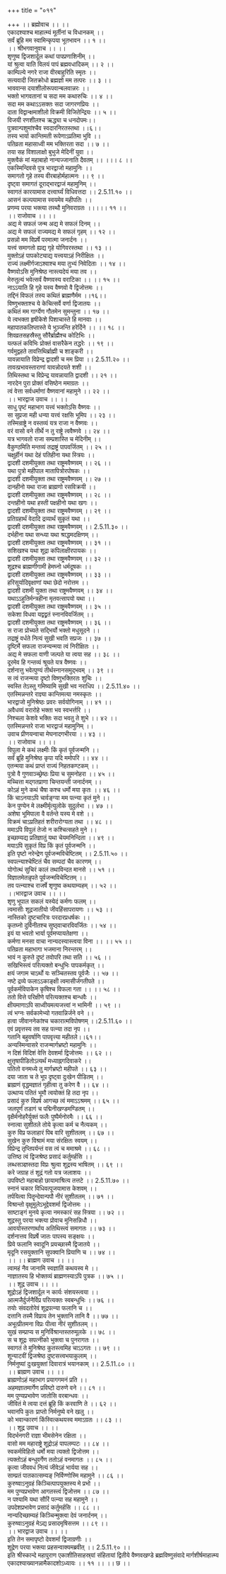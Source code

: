 +++
title = "०११"

+++
।। ब्रह्मोवाच ।। ।।  
एकादश्याश्च माहात्म्यं मूर्तीनां च विधानकम् ।।  
सर्वं ब्रूहि मम स्वामिन्कृपया भूतभावन ।। १ ।।  
।। श्रीभगवानुवाच ।। ।।  
शृणुष्व द्विजशार्दूल कथां पापप्रणाशिनीम् ।।  
यां श्रुत्वा याति विलयं पापं ब्रह्मवधादिकम् ।। २ ।।  
काम्पिल्ये नगरे राजा वीरबाहुरिति स्मृतः ।।  
सत्यवादी जितक्रोधो ब्रह्मज्ञो मम तत्परः ।। ३ ।।  
भाववान्स दयाशीलोरूपवान्बलवान्नरः ।।  
भक्तो भागवतानां च सदा मम कथारुचिः ।। ४ ।।  
सदा मम कथाऽऽसक्तः सदा जागरणप्रियः ।।  
दाता विद्वान्क्षमाशीलो विक्रमी विजितेन्द्रियः ।। ५ ।।  
विजयी रणशीलश्च ऋद्ध्या च धनदोपमः।।  
पुत्रवान्पशुमांश्चैव स्वदारनिरतस्तथा ।।६।।  
तस्य भार्या कान्तिमती रूपेणाऽप्रतिमा भुवि ।।  
पतिव्रता महासाध्वी मम भक्तिरता सदा ।। ७ ।।  
तया सह विशालाक्षो बुभुजे मेदिनीं युवा ।।  
मुक्त्वैकं मां महाबाहो नान्यज्जानाति दैवतम् ।। ।।। ८ ।।  
एकस्मिन्दिवसे पुत्र भारद्वाजो महामुनिः ।।  
समागतो गृहे तस्य वीरबाहोर्महात्मनः ।। ९ ।।  
दृष्ट्वा समागतं दूराद्भारद्वाजं महामुनिम् ।।  
स्वागतं कारयामास दत्त्वार्घ्यं विधिवत्तदा ।। 2.5.11.१० ।।  
आसनं कल्पयामास स्वयमेव महीपतिः ।।  
प्रणम्य परया भक्त्या तस्थौ मुनिवराग्रतः ।।।।। ११ ।।  
।। राजोवाच ।। ।।  
अद्य मे सफलं जन्म अद्य मे सफलं दिनम् ।।  
अद्य मे सफलं राज्यमद्य मे सफलं गृहम् ।। १२ ।।  
प्रसन्नो मम विप्रर्षे परमात्मा जनार्दनः ।।  
यत्त्वं समागतो ह्यद्य गृहे योगिवरस्तथा ।। १३ ।।  
मुक्तोऽहं पापकोट्याद्य यत्त्वयाऽहं निरीक्षितः ।।  
राज्यं लक्ष्मीर्गजाऽश्वाश्च मया तुभ्यं निवेदिताः ।। १४ ।।  
वैष्णवोऽसि मुनिश्रेष्ठ नास्त्यदेयं मया तव ।।  
मेरुतुल्यं भवेत्सर्वं वैष्णवस्य वराटिका ।। ।। १५ ।।  
नाऽऽयाति हि गृहे यस्य वैष्णवो वै द्विजोत्तमः ।।  
तद्दिनं विफलं तस्य कथितं ब्राह्मणैर्मम ।।१६।।  
विष्णुभक्ताश्च ये केचित्सर्वे वर्णा द्विजातयः ।।  
कथितं मम गार्ग्येण गौतमेन सुमन्तुना ।। १७ ।।  
ये त्वभक्ता हृषीकेशे पिशाचास्ते हि मानवाः ।।  
महापातकलिप्तास्ते ये भुञ्जन्ति हरेर्दिने ।। ।। १८ ।।  
शिवव्रतसहस्रैस्तु सौरैर्ब्राह्मैश्च कोटिभिः ।।  
यत्फलं कविभिः प्रोक्तं वासरैकेन तद्धरेः ।। १९ ।।  
गर्वमुद्वहते तावत्तिथिर्ब्राह्मी च शाङ्करी ।।  
यावन्नायाति विप्रेन्द्र द्वादशी च मम प्रिया ।। 2.5.11.२० ।।  
तावत्प्रभावस्ताराणां यावन्नोदयते शशी ।।  
तिथिस्तथा च विप्रेन्द्र यावन्नायाति द्वादशी ।। २१ ।।  
नारदेन पुरा प्रोक्तं वसिष्ठेन ममाग्रतः ।।  
त्वं वेत्ता सर्वधर्माणां वैष्णवानां महामुने ।। २२ ।।  
।। भारद्वाज उवाच ।। ।।  
साधु पृष्टं महाभाग यत्त्वं भक्तोऽसि वैष्णवः ।।  
सा सुप्रजा मही धन्या यत्त्वं रक्षसि भूमिप ।। २३ ।।  
तस्मिन्राष्ट्रे न वस्तव्यं यत्र राजा न वैष्णवः ।।  
वरं वासो वने तीर्थे न तु राष्ट्रे त्ववैष्णवे ।। २४ ।।  
यत्र भागवतो राजा सम्प्रशास्ति च मेदिनीम् ।।  
वैकुण्ठमिति मन्तव्यं तद्राष्ट्रं पापवर्जितम् ।। २५ ।।  
चक्षुर्हीनं यथा देहं पतिहीना यथा स्त्रियः ।।  
द्वादशी दशमीयुक्ता तथा राष्ट्रमवैष्णवम् ।। २६ ।।  
यथा पुत्रो महीपाल मातापित्रोरपोषकः ।।  
द्वादशी दशमीयुक्ता तथा राष्ट्रमवैष्णवम् ।। २७ ।।  
दानहीनो यथा राजा ब्राह्मणो रसविक्रयी ।।  
द्वादशी दशमीयुक्ता तथा राष्ट्रमवैष्णवम् ।। २८ ।।  
दन्तहीनो यथा हस्ती पक्षहीनो यथा खगः ।।  
द्वादशी दशमीयुक्ता तथा राष्ट्रमवैष्णवम् ।। २९ ।।  
प्रतिग्रहार्थं वेदादि द्रव्यार्थं सुकृतं यथा ।।  
द्वादशी दशमीयुक्ता तथा राष्ट्रमवैष्णवम् ।। 2.5.11.३० ।।  
दर्भहीना यथा सन्ध्या यथा श्राद्धमदक्षिणम् ।।  
द्वादशी दशमीयुक्ता तथा राष्ट्रमवैष्णवम् ।। ३१ ।।  
सशिखश्च यथा शूद्रा कपिलाक्षीरपायकः ।।  
द्वादशी दशमीयुक्ता तथा राष्ट्रमवैष्णवम् ।। ३२ ।।  
शूद्रश्च ब्राह्मणीगामी हेमघ्नो धर्मदूषकः ।।  
द्वादशी दशमीयुक्ता तथा राष्ट्रमवैष्णवम् ।। ३३ ।।  
हरिसूर्यादिवृक्षाणां यथा छेदो नरोत्तम ।।  
द्वादशी दशमी युक्ता तथा राष्ट्रमवैष्णवम् ।। ३४ ।।  
यथाऽऽहुतिर्मन्त्रहीना मृतवत्सापयो यथा ।।  
द्वादशी दशमीयुक्ता तथा राष्ट्रमवैष्णवम् ।। ३५ ।।  
सकेशा विधवा यद्वद्व्रतं स्नानविवर्जितम् ।।  
द्वादशी दशमीयुक्ता तथा राष्ट्रमवैष्णवम् ।। ३६ ।।  
स राजा प्रोच्यते सद्भिर्यो भक्तो मधुसूदने ।।  
तद्राष्ट्रं वर्धते नित्यं सुखी भवति सप्रजः ।। ३७ ।।  
दृष्टिर्मे सफला राजन्यन्मया त्वं निरीक्षितः ।।  
अद्य मे सफला वाणी जल्पते या त्वया सह ।। ३८ ।।  
दूरमेव हि गन्तव्यं श्रूयते यत्र वैष्णवः ।।  
दर्शनात्तु भवेत्पुण्यं तीर्थस्नानसमुद्भवम् ।। ३९ ।।  
स त्वं राजन्मया दृष्टो विष्णुभक्तिरतः शुचिः ।।  
स्वस्ति तेऽस्तु गमिष्यामि सुखी भव नराधिप ।। 2.5.11.४० ।।  
एतस्मिन्नन्तरे राज्ञ्या कान्तिमत्या नमस्कृतः ।।  
भारद्वाजो मुनिश्रेष्ठः प्रवरः सर्वयोगिनाम् ।। ४१ ।।  
अवैधव्यं वरारोहे भक्ता भव स्वभर्त्तरि ।।  
निश्चला केशवे भक्तिः सदा भवतु ते शुभे ।। ४२ ।।  
एतस्मिन्नन्तरे राजा भारद्वाजं महामुनिम् ।।  
उवाच प्रीणयन्वाचा मेघनादगभीरया ।। ४३ ।।  
।। राजोवाच ।। ।।  
विपुला मे कथं लक्ष्मीः किं कृतं पूर्वजन्मनि ।।  
सर्वं ब्रूहि मुनिश्रेष्ठ कृपा यदि ममोपरि ।। ४४ ।।  
एतन्मया कथं प्राप्तं राज्यं निहतकण्टकम् ।।  
पुत्रो वै गुणवाञ्च्छ्रेष्ठः प्रिया च सुमनोहरा ।। ४५ ।।  
मच्चित्ता मद्गतप्राणा चिन्तयन्ती जनार्दनम् ।।  
कोऽहं मुने कथं चैषा कश्च धर्मो मया कृतः ।। ४६ ।।  
किं चाऽनयाऽपि चार्वङ्ग्या मम पत्न्या कृतं मुने ।।  
केन पुण्येन मे लक्ष्मीर्मृत्युलोके सुदुर्लभा ।। ४७ ।।  
अशेषा भूमिपाला वै वर्तन्ते यस्य मे वशे ।।  
विक्रमं चाऽप्रतिहतं शरीरारोग्यता तथा ।। ४८ ।।  
ममाऽपि विपुलं तेजो न कश्चित्सहते मुने ।।  
इच्छाम्यद्य प्रतिज्ञातुं यथा चेयमनिन्दिता ।। ४९ ।।  
मयाऽपि सुकृतं विप्र किं कृतं पूर्वजन्मनि ।।  
इति पृष्टो नरेन्द्रेण पूर्वजन्मविचेष्टितम् ।। 2.5.11.५० ।।  
स्वपत्न्याश्चेष्टितं चैव सम्पदां चैव कारणम् ।।  
योगोत्थं सुचिरं कालं तथाविन्दत मानसे ।। ५१ ।।  
विज्ञातमेतन्नृपते पूर्वजन्मविचेष्टितम् ।।  
तव पत्न्याश्च राजर्षे शृणुष्व कथयाम्यहम् ।। ५२ ।।  
।।भारद्वाज उवाच ।। ।।  
शृणु भूपाल सकलं यस्येदं कर्मणः फलम् ।।  
त्वमासीः शूद्रजातीयो जीवहिंसापरायणः ।। ५३ ।।  
नास्तिको दुष्टचारित्रः परदारप्रधर्षकः ।।  
कृतघ्नो दुर्विनीतश्च सुष्ठ्वाचारविवर्जितः ।। ५४ ।।  
इयं या भवतो भार्या पूर्वमप्यायतेक्षणा ।।  
कर्मणा मनसा वाचा नान्यदस्यास्त्वया विना ।। ।। ५५ ।।  
पतिव्रता महाभागा भजमाना निरन्तरम् ।।  
भावं न कुरुते दुष्टं तवोपरि तथा सति ।। ५६ ।।  
सखिभिस्त्वं परित्यक्तो बन्धुभिः पापकर्मकृत् ।।  
क्षयं जगाम चाऽर्थो यः सञ्चितस्तव पूर्वजैः ।। ५७ ।।  
नष्टे द्रव्ये फलाऽऽकाङ्क्षी त्वमासीर्जगतीपते ।।  
पूर्वकर्मविपाकेन कृषिश्च विफला गता ।। ।। ५८ ।।  
ततो वित्ते परिक्षीणे परित्यक्तश्च बान्धवैः ।।  
क्षीयमाणाऽपि साध्वीयमत्यजत्त्वां न भामिनी ।। ५९ ।।  
त्वं भग्नः सर्वकामेभ्यो गतवान्निर्जने वने ।।  
हत्वा जीवाननेकांश्च चकारात्मविपोषणम् ।।2.5.11.६० ।।  
एवं प्रवृत्तस्य तव सह पत्न्या तदा नृप ।।  
गतानि बहुवर्षाणि पापवृत्त्या महीतले।।६१।।  
अन्यस्मिन्वासरे राजन्मार्गभ्रष्टो महामुनिः ।।  
न दिशं विदिशं वेत्ति देवशर्मा द्विजोत्तमः ।। ६२ ।।  
क्षुत्तृषापीडितोऽत्यर्थं मध्याह्नगदिवाकरे ।।  
पतितो वनमध्ये तु मार्गभ्रष्टो महीपते ।। ६३ ।।  
दया जाता च ते भूप दृष्ट्वा दुःखेन पीडितम् ।।  
ब्राह्मणं वृद्धमज्ञातं गृहीत्वा तु करेण वै ।। ६४ ।।  
उत्थाप्य पतितं भूमौ त्वयोक्तं हि तदा नृप ।।  
प्रसादं कुरु विप्रर्ष आगच्छ त्वं ममाऽऽश्रमम् ।। ६५ ।।  
जलपूर्णं तडागं च पद्मिनीखण्डमण्डितम् ।।  
वृक्षैर्मनोहरैर्युक्तं फलैः पुष्पैर्मनोरमैः ।। ६६ ।।  
स्नात्वा सुशीतले तोये कृत्वा कर्म च नैत्यकम् ।।  
कुरु विप्र फलाहारं पिब वारि सुशीतलम् ।। ६७ ।।  
सुखेन कुरु विश्रामं मया संरक्षितः स्वयम् ।।  
विप्रेन्द्र तृप्तिपर्यन्तं वस त्वं च ममाश्रमे ।। ६८ ।।  
उत्तिष्ठ त्वं द्विजश्रेष्ठ प्रसादं कर्तुमर्हसि ।।  
लब्धसञ्ज्ञस्तदा विप्रः श्रुत्वा शूद्रस्य भाषितम् ।। ६९ ।।  
करे जग्राह तं शूद्रं गतो यत्र जलाशयः ।।  
उपविष्टो महाबाहो छायामाश्रित्य तत्तटे ।। 2.5.11.७० ।।  
स्नानं चकार विधिवत्पूजयामास केशवम् ।।  
तर्पयित्वा पितॄन्देवान्पपौ नीरं सुशीतलम् ।। ७१ ।।  
विश्रान्तो वृक्षूमूलेऽभूद्देवशर्मा द्विजोत्तमः ।।  
साष्टाङ्गं मुनये कृत्वा नमस्कारं सह स्त्रिया ।। ७२ ।।  
शूद्रस्तु परया भक्त्या प्रोवाच मुनिसन्निधौ ।।  
आवयोस्तरणार्थाय अतिथिस्त्वं समागतः ।। ७३ ।।  
दर्शनात्तव विप्रर्षे जातः पापस्य सङ्क्षयः ।।  
प्रिये फलानि स्वादूनि प्रयच्छास्मै द्विजातये ।।  
मृदूनि रसयुक्तानि सुपक्वानि प्रियाणि च ।। ७४ ।।  
।। ।। ब्राह्मण उवाच ।। ।।  
त्वामहं नैव जानामि स्वज्ञातिं कथयस्व मे ।।  
नाज्ञातस्य हि भोक्तव्यं ब्राह्मणस्याऽपि पुत्रक ।। ७५ ।।  
।। शूद्र उवाच ।। ।।  
शूद्रोऽहं द्विजशार्दूल न कार्यः संशयस्त्वया ।।  
आत्मजैर्दुर्जनैर्विप्र परित्यक्तः स्वबन्धुभिः ।। ७६ ।।  
तयोः संवदतोरेवं शूद्रपत्न्या फलानि च ।।  
दत्तानि तस्मै विप्राय तेन भुक्तानि तानि वै ।। ७७ ।।  
अभूत्प्रीतमना विप्रः पीत्वा नीरं सुशीतलम् ।।  
सुखं सम्प्राप्य स मुनिर्विश्रान्तस्तरुमूलके ।। ७८ ।।  
स च शूद्रः सपत्नीको भुक्त्वा च पुनरागतः ।।  
स्वागतं ते मुनिश्रेष्ठ कुतस्त्वमिह चाऽऽगतः ।। ७९ ।।  
शून्याटवीं द्विजश्रेष्ठ दुष्टसत्त्वभयाकुलाम् ।।  
निर्मनुष्यां दुःखयुक्तां दिवारात्रं भयानकाम् ।। 2.5.11.८० ।।  
।। ब्राह्मण उवाच ।। ।।  
ब्राह्मणोऽहं महाभाग प्रयागगमनं प्रति ।।  
अहमज्ञातमार्गेण प्रविष्टो दारुणे वने ।। ८१ ।।  
मम पुण्यप्रभावेण जातोसि वरबान्धवः ।।  
जीवितं मे त्वया दत्तं ब्रूहि किं करवाणि ते ।। ६२ ।।  
भवानपि कुतः प्राप्तो निर्मनुष्ये वने खलु ।।  
को भवान्कारणं किंस्वित्कथयस्व ममाऽग्रतः ।। ८३ ।।  
।। शूद्र उवाच ।। ।।  
विदर्भनगरी राज्ञा भीमसेनेन रक्षिता ।।  
वासो मम महाराष्ट्रे शूद्रोऽहं पापलम्पटः ।। ८४ ।।  
स्वकर्मविहितो धर्मो मया त्यक्तो द्विजोत्तम ।।  
त्यक्तोऽहं बन्धुवर्गेण ततोऽहं वनमागतः ।। ८५ ।।  
कृत्वा जीववधं नित्यं जीवेऽहं भार्यया सह ।।  
साम्प्रतं पातकात्सम्यङ् निर्विण्णोस्मि महामुने ।। ८६ ।।  
कुरुष्वाऽनुग्रहं किञ्चित्पापयुक्तस्य मे प्रभो ।।  
मम पुण्यप्रभावेण आगतस्त्वं द्विजोत्तम ।। ८७ ।।  
न पश्यामि यथा सौरिं पत्न्या सह महामुने ।।  
उपदेशप्रभावेण प्रसादं कर्तुमर्हसि ।। ८८ ।।  
नान्यदिच्छाम्यहं किञ्चिन्मुक्त्वा देवं जनार्दनम् ।।  
कुरुष्वाऽनुग्रहं मेऽद्य प्रसादमृषिसत्तम ।। ८९ ।।  
।। भारद्वाज उवाच ।। ।।  
इति तेन समापृष्टो देवशर्मा द्विजाग्रणीः ।।  
शूद्रेण परया भक्त्या प्रहसन्वाक्यमब्रवीत् ।। 2.5.11.९० ।।  
इति श्रीस्कान्दे महापुराण एकाशीतिसाहस्र्यां संहितायां द्वितीये वैष्णवखण्डे ब्रह्मविष्णुसंवादे मार्गशीर्षमाहात्म्य एकादश्याख्यानन्नामैकादशोऽध्यायः ।। ११ ।। ।। छ ।।